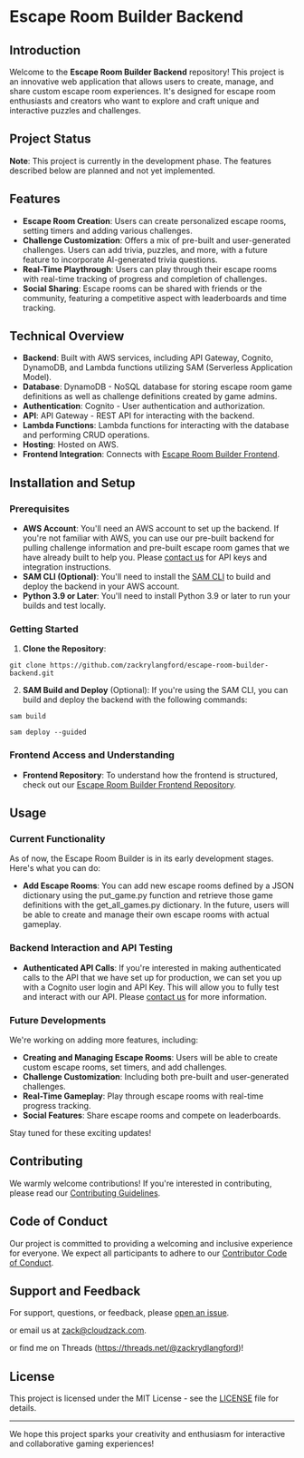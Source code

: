 # Escape Room Builder Backend

## Introduction
Welcome to the **Escape Room Builder Backend** repository! This project is an innovative web application that allows users to create, manage, and share custom escape room experiences. It's designed for escape room enthusiasts and creators who want to explore and craft unique and interactive puzzles and challenges.

## Project Status
**Note**: This project is currently in the development phase. The features described below are planned and not yet implemented.

## Features
- **Escape Room Creation**: Users can create personalized escape rooms, setting timers and adding various challenges.
- **Challenge Customization**: Offers a mix of pre-built and user-generated challenges. Users can add trivia, puzzles, and more, with a future feature to incorporate AI-generated trivia questions.
- **Real-Time Playthrough**: Users can play through their escape rooms with real-time tracking of progress and completion of challenges.
- **Social Sharing**: Escape rooms can be shared with friends or the community, featuring a competitive aspect with leaderboards and time tracking.

## Technical Overview
- **Backend**: Built with AWS services, including API Gateway, Cognito, DynamoDB, and Lambda functions utilizing SAM (Serverless Application Model).
- **Database**: DynamoDB - NoSQL database for storing escape room game definitions as well as challenge definitions created by game admins.
- **Authentication**: Cognito - User authentication and authorization.
- **API**: API Gateway - REST API for interacting with the backend.
- **Lambda Functions**: Lambda functions for interacting with the database and performing CRUD operations.
- **Hosting**: Hosted on AWS. 
- **Frontend Integration**: Connects with [Escape Room Builder Frontend](https://github.com/zackrylangford/escape-room-builder-frontend).

## Installation and Setup

### Prerequisites
- **AWS Account**: You'll need an AWS account to set up the backend. If you're not familiar with AWS, you can use our pre-built backend for pulling challenge information and pre-built escape room games that we have already built to help you. Please [contact us](mailto:zack@cloudzack.com) for API keys and integration instructions.
- **SAM CLI (Optional)**: You'll need to install the [SAM CLI](https://docs.aws.amazon.com/serverless-application-model/latest/developerguide/serverless-sam-cli-install.html) to build and deploy the backend in your AWS account.
- **Python 3.9 or Later**: You'll need to install Python 3.9 or later to run your builds and test locally.

### Getting Started
1. **Clone the Repository**:
```
git clone https://github.com/zackrylangford/escape-room-builder-backend.git
```
2. **SAM Build and Deploy** (Optional): If you're using the SAM CLI, you can build and deploy the backend with the following commands:
```
sam build
```
```
sam deploy --guided
```

### Frontend Access and Understanding
- **Frontend Repository**: To understand how the frontend is structured, check out our [Escape Room Builder Frontend Repository](https://github.com/zackrylangford/escape-room-builder-frontend).


## Usage

### Current Functionality
As of now, the Escape Room Builder is in its early development stages. Here's what you can do:
- **Add Escape Rooms**: You can add new escape rooms defined by a JSON dictionary using the put_game.py function and retrieve those game definitions with the get_all_games.py dictionary. In the future, users will be able to create and manage their own escape rooms with actual gameplay.


### Backend Interaction and API Testing
- **Authenticated API Calls**: If you're interested in making authenticated calls to the API that we have set up for production, we can set you up with a Cognito user login and API Key. This will allow you to fully test and interact with our API. Please [contact us](mailto:zack@cloudzack.com) for more information.

### Future Developments
We're working on adding more features, including:
- **Creating and Managing Escape Rooms**: Users will be able to create custom escape rooms, set timers, and add challenges.
- **Challenge Customization**: Including both pre-built and user-generated challenges.
- **Real-Time Gameplay**: Play through escape rooms with real-time progress tracking.
- **Social Features**: Share escape rooms and compete on leaderboards.

Stay tuned for these exciting updates!

## Contributing
We warmly welcome contributions! If you're interested in contributing, please read our [Contributing Guidelines](CONTRIBUTING.md).

## Code of Conduct

Our project is committed to providing a welcoming and inclusive experience for everyone. We expect all participants to adhere to our [Contributor Code of Conduct](CODE_OF_CONDUCT.md).


## Support and Feedback
For support, questions, or feedback, please [open an issue](https://github.com/zackrylangford/escape-room-builder-backend/issues).

or email us at [zack@cloudzack.com](mailto:zack@cloudzack.com).

or find me on Threads (https://threads.net/@zackrydlangford)!

## License
This project is licensed under the MIT License - see the [LICENSE](LICENSE) file for details.

---

We hope this project sparks your creativity and enthusiasm for interactive and collaborative gaming experiences!
